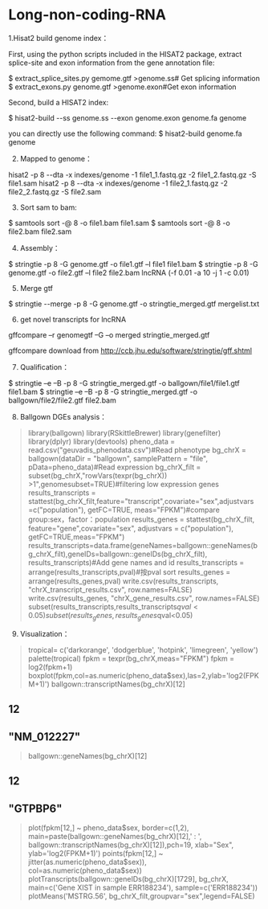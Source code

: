 # Long-non-coding-RNA

1.Hisat2 build genome index：

First, using the python scripts included in the HISAT2 package, extract splice-site and exon information from the gene
annotation file:

$ extract_splice_sites.py gemome.gtf >genome.ss# Get splicing information
$ extract_exons.py genome.gtf >genome.exon#Get exon information

Second, build a HISAT2 index:

$ hisat2-build --ss genome.ss --exon genome.exon genome.fa genome

you can directly use the following command:
$ hisat2-build  genome.fa genome

2. Mapped to genome：

hisat2 -p 8 --dta -x indexes/genome -1 file1_1.fastq.gz -2 file1_2.fastq.gz -S file1.sam
hisat2 -p 8 --dta -x indexes/genome -1 file2_1.fastq.gz -2 file2_2.fastq.gz -S file2.sam



3. Sort sam to bam:

$ samtools sort -@ 8 -o file1.bam file1.sam
$ samtools sort -@ 8 -o file2.bam file2.sam

4. Assembly：

$ stringtie -p 8 -G genome.gtf -o file1.gtf –l file1 file1.bam
$ stringtie -p 8 -G genome.gtf -o file2.gtf –l file2 file2.bam
lncRNA (-f 0.01 -a 10 -j 1 -c 0.01)

5. Merge gtf

$ stringtie --merge -p 8 -G genome.gtf -o stringtie_merged.gtf mergelist.txt

6. get novel transcripts for lncRNA

gffcompare –r genomegtf –G –o merged stringtie_merged.gtf

gffcompare download from http://ccb.jhu.edu/software/stringtie/gff.shtml

7. Qualification：

$ stringtie –e –B -p 8 -G stringtie_merged.gtf -o ballgown/file1/file1.gtf file1.bam
$ stringtie –e –B -p 8 -G stringtie_merged.gtf -o ballgown/file2/file2.gtf file2.bam

8. Ballgown DGEs analysis：

>library(ballgown)
>library(RSkittleBrewer)
>library(genefilter)
>library(dplyr)
>library(devtools)
>pheno_data = read.csv("geuvadis_phenodata.csv")#Read phenotype
>bg_chrX = ballgown(dataDir = "ballgown", samplePattern = "file", pData=pheno_data)#Read expression
>bg_chrX_filt = subset(bg_chrX,"rowVars(texpr(bg_chrX)) >1",genomesubset=TRUE)#filtering low expression genes
>results_transcripts = stattest(bg_chrX_filt,feature="transcript",covariate="sex",adjustvars =c("population"), getFC=TRUE, meas="FPKM")#compare group:sex，factor：population
>results_genes = stattest(bg_chrX_filt, feature="gene",covariate="sex", adjustvars = c("population"), getFC=TRUE,meas="FPKM")
>results_transcripts=data.frame(geneNames=ballgown::geneNames(bg_chrX_filt),geneIDs=ballgown::geneIDs(bg_chrX_filt), results_transcripts)#Add gene names and id
>results_transcripts = arrange(results_transcripts,pval)#按pval sort
>results_genes = arrange(results_genes,pval)
>write.csv(results_transcripts, "chrX_transcript_results.csv",
row.names=FALSE)
>write.csv(results_genes, "chrX_gene_results.csv",
row.names=FALSE)
>subset(results_transcripts,results_transcripts$qval<0.05)
>subset(results_genes,results_genes$qval<0.05)

9. Visualization：

>tropical= c('darkorange', 'dodgerblue',
'hotpink', 'limegreen', 'yellow')
>palette(tropical)
>fpkm = texpr(bg_chrX,meas="FPKM")
>fpkm = log2(fpkm+1)
>boxplot(fpkm,col=as.numeric(pheno_data$sex),las=2,ylab='log2(FPKM+1)')
>ballgown::transcriptNames(bg_chrX)[12]
## 12
## "NM_012227"
>ballgown::geneNames(bg_chrX)[12]
## 12
## "GTPBP6"
>plot(fpkm[12,] ~ pheno_data$sex, border=c(1,2),
main=paste(ballgown::geneNames(bg_chrX)[12],' : ',
ballgown::transcriptNames(bg_chrX)[12]),pch=19, xlab="Sex",
ylab='log2(FPKM+1)')
>points(fpkm[12,] ~ jitter(as.numeric(pheno_data$sex)),
col=as.numeric(pheno_data$sex))
>plotTranscripts(ballgown::geneIDs(bg_chrX)[1729], bg_chrX, main=c('Gene XIST in sample ERR188234'), sample=c('ERR188234'))
>plotMeans('MSTRG.56', bg_chrX_filt,groupvar="sex",legend=FALSE)

